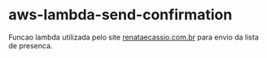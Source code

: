 # aws-lambda-send-confirmation
Funcao lambda utilizada pelo site [renataecassio.com.br](https://renataecassio.com.br) para envio da lista de presenca.
